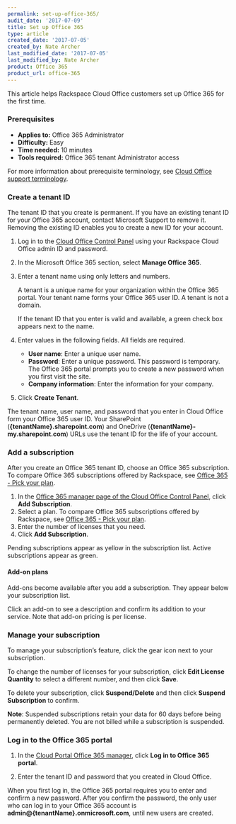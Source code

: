 ```yaml
---
permalink: set-up-office-365/
audit_date: '2017-07-09'
title: Set up Office 365
type: article
created_date: '2017-07-05'
created_by: Nate Archer
last_modified_date: '2017-07-05'
last_modified_by: Nate Archer
product: Office 365
product_url: office-365
---
```


This article helps Rackspace Cloud Office customers set up Office 365 for the first time.

### Prerequisites

- **Applies to:** Office 365 Administrator
- **Difficulty:** Easy
- **Time needed:** 10 minutes
- **Tools required:**  Office 365 tenant Administrator access

For more information about prerequisite terminology, see [Cloud Office support terminology](/how-to/cloud-office-support-terminology/).


### Create a tenant ID

The tenant ID that you create is permanent. If you have an existing tenant ID for your Office 365 account, contact Microsoft Support to remove it. Removing the existing ID enables you to create a new ID for your account.

1. Log in to the [Cloud Office Control Panel](https://cp.rackspace.com/) using your Rackspace Cloud Office admin ID and password.
2. In the Microsoft Office 365 section, select **Manage Office 365**.
3. Enter a tenant name using only letters and numbers.

   A tenant is a unique name for your organization within the Office 365 portal. Your tenant name forms your Office 365 user ID. A tenant is not a domain.

   If the tenant ID that you enter is valid and available, a green check box appears next to the name.

4. Enter values in the following fields. All fields are required.

   - **User name**: Enter a unique user name.
   - **Password**: Enter a unique password. This password is temporary. The Office 365 portal prompts you to create a new password when you first visit the site.
   - **Company information**: Enter the information for your company.

5. Click **Create Tenant**.

The tenant name, user name, and password that you enter in Cloud Office form your Office 365 user ID. Your SharePoint (**{tenantName}.sharepoint.com**) and OneDrive (**{tenantName}-my.sharepoint.com**) URLs use the tenant ID for the life of your account.

### Add a subscription

After you create an Office 365 tenant ID, choose an Office 365 subscription. To compare Office 365 subscriptions offered by Rackspace, see [Office 365 - Pick your plan](https://www.rackspace.com/office-365/pick-your-plan).

1. In the [Office 365 manager page of the Cloud Office Control Panel](https://cp.rackspace.com/Office365#/Manage), click **Add Subscription**.
2. Select a plan. To compare Office 365 subscriptions offered by Rackspace, see [Office 365 - Pick your plan](https://www.rackspace.com/office-365/pick-your-plan).
3. Enter the number of licenses that you need.
4. Click **Add Subscription**.

Pending subscriptions appear as yellow in the subscription list. Active subscriptions appear as green.

#### Add-on plans

Add-ons become available after you add a subscription. They appear below your subscription list.

Click an add-on to see a description and confirm its addition to your service. Note that add-on pricing is per license.

### Manage your subscription

To manage your subscription’s feature, click the gear icon next to your subscription.

To change the number of licenses for your subscription, click **Edit License Quantity** to select a different number, and then click **Save**.

To delete your subscription, click **Suspend/Delete** and then click **Suspend Subscription** to confirm.

**Note**: Suspended subscriptions retain your data for 60 days before being permanently deleted. You are not billed while a subscription is suspended.

### Log in to the Office 365 portal

1. In the [Cloud Portal Office 365 manager](https://cp.rackspace.com/Office365#/Manage), click **Log in to Office 365 portal**.

2. Enter the tenant ID and password that you created in Cloud Office.

When you first log in, the Office 365 portal requires you to enter and confirm a new password. After you confirm the password, the only user who can log in to your Office 365 account is **admin@{tenantName}.onmicrosoft.com**, until new users are created.
